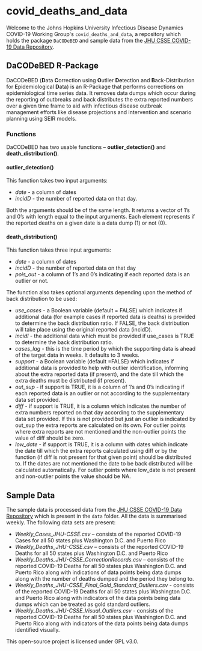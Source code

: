 # covid_deaths_and_data

Welcome to the Johns Hopkins University Infectious Disease Dynamics COVID-19 Working Group's `covid_deaths_and_data`, a repository which holds the package `DaCODeBED` and sample data from the [JHU CSSE COVID-19 Data Repository](https://github.com/CSSEGISandData/COVID-19).

## DaCODeBED R-Package
DaCODeBED (**D**ata **C**orrection using **O**utlier **De**tection and **B**ack-Distribution for **E**pidemiological **D**ata) is an R-Package that performs corrections on epidemiological time series data. It removes data dumps which occur during the reporting of outbreaks and back distributes the extra reported numbers over a given time frame to aid with infectious disease outbreak management efforts like disease projections and intervention and scenario planning using SEIR models.

### Functions
DaCODeBED has two usable functions – **outlier_detection()** and **death_distribution()**.

#### outlier_detection()
This function takes two input arguments:

* _date_ - a column of dates
* _incidD_ - the number of reported data on that day.

Both the arguments should be of the same length. It returns a vector of 1’s and 0’s with length equal to the input arguments. Each element represents if the reported deaths on a given date is a data dump (1) or not (0).

#### death_distribution()
This function takes three input arguments:

* _date_ - a column of dates
* _incidD_ - the number of reported data on that day
* _pois_out_ - a column of 1’s and 0’s indicating if each reported data is an outlier or not.

The function also takes optional arguments depending upon the method of back distribution to be used:

* _use_cases_ - a Boolean variable (default = FALSE) which indicates if additional data (for example cases if reported data is deaths) is provided to determine the back distribution ratio. If FALSE, the back distribution will take place using the original reported data (incidD).
* _incidI_ - the additional data which must be provided if use_cases is TRUE to determine the back distribution ratio.
* _cases_lag_ - this is the time period by which the supporting data is ahead of the target data in weeks. It defaults to 3 weeks.
* _support_ - a Boolean variable (default =FALSE) which indicates if additional data is provided to help with outlier identification, informing about the extra reported data (if present), and the date till which the extra deaths must be distributed (if present).
* _out_sup_ - if support is TRUE, it is a column of 1’s and 0’s indicating if each reported data is an outlier or not according to the supplementary data set provided.
* _diff_ - if support is TRUE, it is a column which indicates the number of extra numbers reported on that day according to the supplementary data set provided. If this is not provided but just an outlier is indicated by out_sup the extra reports are calculated on its own. For outlier points where extra reports are not mentioned and the non-outlier points the value of diff should be zero.
* _low_date_ - if support is TRUE, it is a column with dates which indicate the date till which the extra reports calculated using diff or by the function (if diff is not present for that given point) should be distributed to. If the dates are not mentioned the date to be back distributed will be calculated automatically. For outlier points where low_date is not present and non-outlier points the value should be NA.

## Sample Data
The sample data is processed data from the [JHU CSSE COVID-19 Data Repository](https://github.com/CSSEGISandData/COVID-19) which is present in the `data` folder. All the data is summarised weekly. The following data sets are present:

* _Weekly_Cases_JHU-CSSE.csv_ – consists of the reported COVID-19 Cases for all 50 states plus Washington D.C. and Puerto Rico
* _Weekly_Deaths_JHU-CSSE.csv_ – consists of the reported COVID-19 Deaths for all 50 states plus Washington D.C. and Puerto Rico
* _Weekly_Deaths_JHU-CSSE_CorrectionRecords.csv_ – consists of the reported COVID-19 Deaths for all 50 states plus Washington D.C. and Puerto Rico along with indications of data points being data dumps along with the number of deaths dumped and the period they belong to.
* _Weekly_Deaths_JHU-CSSE_Final_Gold_Standard_Outliers.csv_ - consists of the reported COVID-19 Deaths for all 50 states plus Washington D.C. and Puerto Rico along with indicators of the data points being data dumps which can be treated as gold standard outliers.
* _Weekly_Deaths_JHU-CSSE_Visual_Outliers.csv_ - consists of the reported COVID-19 Deaths for all 50 states plus Washington D.C. and Puerto Rico along with indicators of the data points being data dumps identified visually. 

This open-source project is licensed under GPL v3.0.



